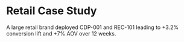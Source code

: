 # Retail Case Study
A large retail brand deployed CDP-001 and REC-101 leading to +3.2% conversion lift and +7% AOV over 12 weeks.
